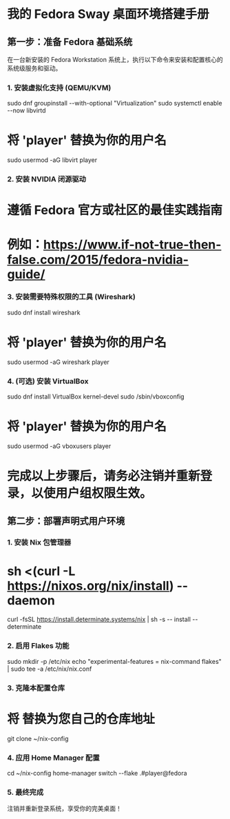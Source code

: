 # 我的 Fedora Sway 桌面环境搭建手册

## 第一步：准备 Fedora 基础系统

在一台新安装的 Fedora Workstation 系统上，执行以下命令来安装和配置核心的系统级服务和驱动。

### 1. 安装虚拟化支持 (QEMU/KVM)
sudo dnf groupinstall --with-optional "Virtualization"
sudo systemctl enable --now libvirtd
# 将 'player' 替换为你的用户名
sudo usermod -aG libvirt player

### 2. 安装 NVIDIA 闭源驱动
# 遵循 Fedora 官方或社区的最佳实践指南
# 例如：https://www.if-not-true-then-false.com/2015/fedora-nvidia-guide/

### 3. 安装需要特殊权限的工具 (Wireshark)
sudo dnf install wireshark
# 将 'player' 替换为你的用户名
sudo usermod -aG wireshark player

### 4. (可选) 安装 VirtualBox
sudo dnf install VirtualBox kernel-devel
sudo /sbin/vboxconfig
# 将 'player' 替换为你的用户名
sudo usermod -aG vboxusers player

# 完成以上步骤后，请务必注销并重新登录，以使用户组权限生效。

## 第二步：部署声明式用户环境

### 1. 安装 Nix 包管理器
# sh <(curl -L https://nixos.org/nix/install) --daemon
curl -fsSL https://install.determinate.systems/nix | sh -s -- install --determinate

### 2. 启用 Flakes 功能
sudo mkdir -p /etc/nix
echo "experimental-features = nix-command flakes" | sudo tee -a /etc/nix/nix.conf

### 3. 克隆本配置仓库
# 将 <your-repo-url> 替换为您自己的仓库地址
git clone <your-repo-url> ~/nix-config

### 4. 应用 Home Manager 配置
cd ~/nix-config
home-manager switch --flake .#player@fedora

### 5. 最终完成
注销并重新登录系统，享受你的完美桌面！
